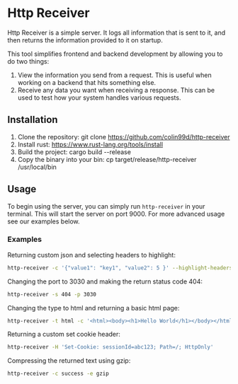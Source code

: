 # Http Receiver

Http Receiver is a simple server. It logs all information that is sent to it,
and then returns the information provided to it on startup.

This tool simplifies frontend and backend development by allowing you to
do two things:
1. View the information you send from a request. This is useful when working on a backend that hits something else.
2. Receive any data you want when receiving a response. This can be used to test how your system handles various requests.

## Installation

1. Clone the repository: git clone https://github.com/colin99d/http-receiver
2. Install rust: https://www.rust-lang.org/tools/install
3. Build the project: cargo build --release
4. Copy the binary into your bin: cp target/release/http-receiver /usr/local/bin

## Usage

To begin using the server, you can simply run `http-receiver` in your terminal.
This will start the server on port 9000. For more advanced usage see our examples
below.

### Examples

Returning custom json and selecting headers to highlight:

```bash
http-receiver -c '{"value1": "key1", "value2": 5 }' --highlight-headers authorization,content-length
```

Changing the port to 3030 and making the return status code 404:

```bash
http-receiver -s 404 -p 3030
```

Changing the type to html and returning a basic html page:

```bash
http-receiver -t html -c '<html><body><h1>Hello World</h1></body></html>'
```

Returning a custom set cookie header:
```bash
http-receiver -H 'Set-Cookie: sessionId=abc123; Path=/; HttpOnly'
```

Compressing the returned text using gzip:
```bash
http-receiver -c success -e gzip
```
